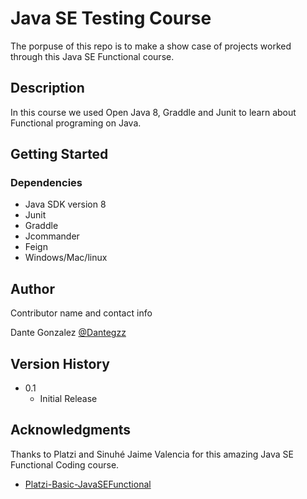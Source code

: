 # Java SE Testing Course

The porpuse of this repo is to make a show case of projects worked through this Java SE Functional course.

## Description

In this course we used Open Java 8, Graddle and Junit to learn about Functional programing on Java.
## Getting Started

### Dependencies

* Java SDK version 8
* Junit
* Graddle
* Jcommander
* Feign
* Windows/Mac/linux

## Author

Contributor name and contact info

Dante Gonzalez
[@Dantegzz](https://github.com/Dantegzz)

## Version History

* 0.1
    * Initial Release


## Acknowledgments

Thanks to Platzi and Sinuhé Jaime Valencia for this amazing Java SE Functional Coding course.
* [Platzi-Basic-JavaSEFunctional](https://platzi.com/clases/java-funcional/)
